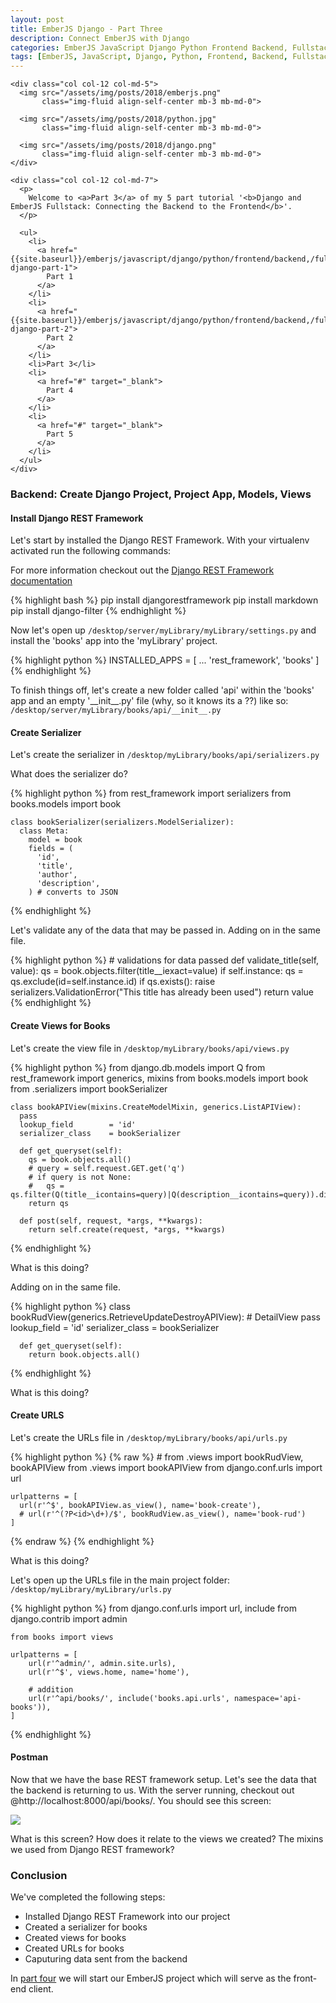 ```yaml
---
layout: post
title: EmberJS Django - Part Three
description: Connect EmberJS with Django
categories: EmberJS JavaScript Django Python Frontend Backend, Fullstack
tags: [EmberJS, JavaScript, Django, Python, Frontend, Backend, Fullstack]
---
```


<!-- PART THREE  -------------------------------------------------------------------------------------------------------------------------------------------->

<!-- INTRODUCTION ------------------------------------------------------------>
<section>
  <div class="row">

    <div class="col col-12 col-md-5">
      <img src="/assets/img/posts/2018/emberjs.png"
           class="img-fluid align-self-center mb-3 mb-md-0">

      <img src="/assets/img/posts/2018/python.jpg"
           class="img-fluid align-self-center mb-3 mb-md-0">

      <img src="/assets/img/posts/2018/django.png"
           class="img-fluid align-self-center mb-3 mb-md-0">
    </div>

    <div class="col col-12 col-md-7">
      <p>
        Welcome to <a>Part 3</a> of my 5 part tutorial '<b>Django and EmberJS Fullstack: Connecting the Backend to the Frontend</b>'.
      </p>

      <ul>
        <li>
          <a href="{{site.baseurl}}/emberjs/javascript/django/python/frontend/backend,/fullstack,/multipart/ember-django-part-1">
            Part 1
          </a>
        </li>
        <li>
          <a href="{{site.baseurl}}/emberjs/javascript/django/python/frontend/backend,/fullstack/ember-django-part-2">
            Part 2
          </a>
        </li>
        <li>Part 3</li>
        <li>
          <a href="#" target="_blank">
            Part 4
          </a>
        </li>
        <li>
          <a href="#" target="_blank">
            Part 5
          </a>
        </li>
      </ul>
    </div>

  </div>
</section>

<!-- Create API -------------------------------------------------------------->
<section>
  <h3>Backend: Create Django Project, Project App, Models, Views</h3>
</section>

<!-- Install Django REST Framework --->
<section>
  <h4 id="install-framework">Install Django REST Framework</h4>

  <p>Let's start by installed the Django REST Framework. With your virtualenv activated run the following commands:</p>

  <p>
    For more information checkout out the <a href="http://www.django-rest-framework.org/#installation" target="_blank"> Django REST Framework documentation</a>
  </p>

  {% highlight bash %}
    pip install djangorestframework
    pip install markdown
    pip install django-filter
  {% endhighlight %}

  <p>
    Now let's open up <code>/desktop/server/myLibrary/myLibrary/settings.py</code> and install the 'books' app into the 'myLibrary' project.
  </p>

  {% highlight python %}
    INSTALLED_APPS = [
    ...
      'rest_framework',
      'books'
    ]
  {% endhighlight %}

  <p>
    To finish things off, let's create a new folder called 'api' within the 'books' app and an empty '__init__.py' file (why, so it knows its a ??) like so: <code>/desktop/server/myLibrary/books/api/__init__.py</code>
  </p>
</section>

<!-- Create Serializer for Books ----->
<section>
  <h4 id="create-serializer">Create Serializer</h4>

  <p>
    Let's create the serializer in <code>/desktop/myLibrary/books/api/serializers.py</code>
  </p>

  <p>
    What does the serializer do?
  </p>

  {% highlight python %}
    from rest_framework import serializers
    from books.models import book

    class bookSerializer(serializers.ModelSerializer):
      class Meta:
        model = book
        fields = (
          'id',
          'title',
          'author',
          'description',
        ) # converts to JSON
  {% endhighlight %}

  <p>
    Let's validate any of the data that may be passed in. Adding on in the same file.
  </p>

  {% highlight python %}
    # validations for data passed
    def validate_title(self, value):
      qs = book.objects.filter(title__iexact=value)
      if self.instance:
          qs = qs.exclude(id=self.instance.id)
      if qs.exists():
        raise serializers.ValidationError("This title has already been used")
      return value
  {% endhighlight %}
</section>

<!-- Create Views for Books ---------->
<section>
  <h4 id="create-views">Create Views for Books</h4>

  <p>
    Let's create the view file in <code>/desktop/myLibrary/books/api/views.py</code>
  </p>

  <!-- Django REST framework: http://www.django-rest-framework.org/api-guide/viewsets/#genericviewset -->

  {% highlight python %}
    from django.db.models import Q
    from rest_framework import generics, mixins
    from books.models import book
    from .serializers import  bookSerializer

    class bookAPIView(mixins.CreateModelMixin, generics.ListAPIView):
      pass
      lookup_field        = 'id'
      serializer_class    = bookSerializer

      def get_queryset(self):
        qs = book.objects.all()
        # query = self.request.GET.get('q')
        # if query is not None:
        #   qs = qs.filter(Q(title__icontains=query)|Q(description__icontains=query)).distinct()
        return qs

      def post(self, request, *args, **kwargs):
        return self.create(request, *args, **kwargs)
  {% endhighlight %}

  <p>
    What is this doing?
  </p>

  <p>
    Adding on in the same file.
  </p>

  {% highlight python %}
    class bookRudView(generics.RetrieveUpdateDestroyAPIView): # DetailView
      pass
      lookup_field        = 'id'
      serializer_class    = bookSerializer

      def get_queryset(self):
        return book.objects.all()
  {% endhighlight %}

  <p>
    What is this doing?
  </p>
</section>

<!-- URLs Views for Books ------------>
<section>
  <h4 id="create-urls">Create URLS</h4>

  <p>
    Let's create the URLs file in <code>/desktop/myLibrary/books/api/urls.py</code>
  </p>

  {% highlight python %}
  {% raw %}
    # from .views import bookRudView, bookAPIView
    from .views import bookAPIView
    from django.conf.urls import url

    urlpatterns = [
      url(r'^$', bookAPIView.as_view(), name='book-create'),
      # url(r'^(?P<id>\d+)/$', bookRudView.as_view(), name='book-rud')
    ]
  {% endraw %}
  {% endhighlight %}

  <p>
    What is this doing?
  </p>

  <p>
    Let's open up the URLs file in the main project folder: <code>/desktop/myLibrary/myLibrary/urls.py</code>
  </p>

  {% highlight python %}
    from django.conf.urls import url, include
    from django.contrib import admin

    from books import views

    urlpatterns = [
        url(r'^admin/', admin.site.urls),
        url(r'^$', views.home, name='home'),

        # addition
        url(r'^api/books/', include('books.api.urls', namespace='api-books')),
    ]
  {% endhighlight %}
</section>

<!-- Postman to demonstrate working endpoints ---->
<section>
  <h4 id="access-data">Postman</h4>

  <p>
    Now that we have the base REST framework setup. Let's see the data that the backend is returning to us. With the server running, checkout out @http://localhost:8000/api/books/. You should see this screen:
  </p>

  <img src="/assets/img/posts/2018/api-books.png"
           class="img-fluid align-self-center mb-2">

  <p>
    What is this screen? How does it relate to the views we created? The mixins we used from Django REST framework?
  </p>
</section>

<!-- Conclusion ----------------------------------------------------------- -->
<section>
  <h3 id="conclusion">Conclusion</h3>
  <p>
    We've completed the following steps:
  </p>

  <ul>
    <li>Installed Django REST Framework into our project</li>
    <li>Created a serializer for books</li>
    <li>Created views for books</li>
    <li>Created URLs for books</li>
    <li>Caputuring data sent from the backend</li>
  </ul>

  <p>
    In <a href="#">part four</a> we will start our EmberJS project which will serve as the front-end client.
  </p>
</section>

<!-- ## build REST API w/ Django REST Framework -->
<!-- https://www.youtube.com/watch?v=tG6O8YF91HE -->